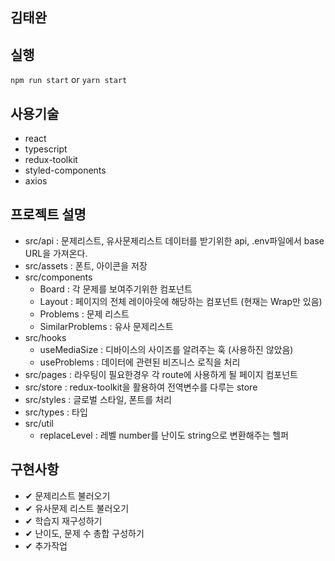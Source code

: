 ## 김태완

## 실행

`npm run start` or `yarn start`

## 사용기술

- react
- typescript
- redux-toolkit
- styled-components
- axios

## 프로젝트 설명

- src/api : 문제리스트, 유사문제리스트 데이터를 받기위한 api, .env파일에서 base URL을 가져온다.
- src/assets : 폰트, 아이콘을 저장
- src/components
  - Board : 각 문제를 보여주기위한 컴포넌트
  - Layout : 페이지의 전체 레이아웃에 해당하는 컴포넌트 (현재는 Wrap만 있음)
  - Problems : 문제 리스트
  - SimilarProblems : 유사 문제리스트
- src/hooks
  - useMediaSize : 디바이스의 사이즈를 알려주는 훅 (사용하진 않았음)
  - useProblems : 데이터에 관련된 비즈니스 로직을 처리
- src/pages : 라우팅이 필요한경우 각 route에 사용하게 될 페이지 컴포넌트
- src/store : redux-toolkit을 활용하여 전역변수를 다루는 store
- src/styles : 글로벌 스타일, 폰트를 처리
- src/types : 타입
- src/util
  - replaceLevel : 레벨 number를 난이도 string으로 변환해주는 헬퍼

## 구현사항

- ✔ 문제리스트 불러오기
- ✔ 유사문제 리스트 불러오기
- ✔ 학습지 재구성하기
- ✔ 난이도, 문제 수 총합 구성하기
- ✔ 추가작업
